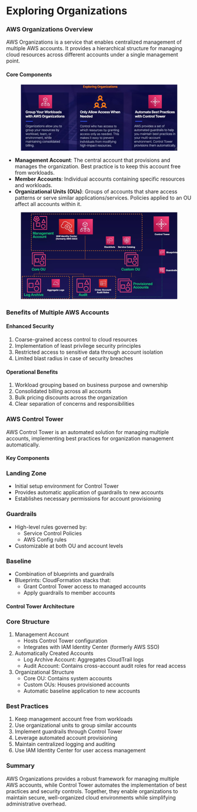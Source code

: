 # Exploring Organizations

### AWS Organizations Overview

AWS Organizations is a service that enables centralized management of multiple AWS accounts. It provides a hierarchical structure for managing cloud resources across different accounts under a single management point.



#### Core Components

<figure><img src="../../../../.gitbook/assets/image (18) (1) (1).png" alt=""><figcaption></figcaption></figure>

* **Management Account**: The central account that provisions and manages the organization. Best practice is to keep this account free from workloads.
* **Member Accounts**: Individual accounts containing specific resources and workloads.
* **Organizational Units (OUs)**: Groups of accounts that share access patterns or serve similar applications/services. Policies applied to an OU affect all accounts within it.

<figure><img src="../../../../.gitbook/assets/image (17) (1) (1).png" alt=""><figcaption></figcaption></figure>

### Benefits of Multiple AWS Accounts

#### Enhanced Security

1. Coarse-grained access control to cloud resources
2. Implementation of least privilege security principles
3. Restricted access to sensitive data through account isolation
4. Limited blast radius in case of security breaches

#### Operational Benefits

1. Workload grouping based on business purpose and ownership
2. Consolidated billing across all accounts
3. Bulk pricing discounts across the organization
4. Clear separation of concerns and responsibilities

### AWS Control Tower

AWS Control Tower is an automated solution for managing multiple accounts, implementing best practices for organization management automatically.

#### Key Components

### Landing Zone

* Initial setup environment for Control Tower
* Provides automatic application of guardrails to new accounts
* Establishes necessary permissions for account provisioning

### Guardrails

* High-level rules governed by:
  * Service Control Policies
  * AWS Config rules
* Customizable at both OU and account levels

### Baseline

* Combination of blueprints and guardrails
* Blueprints: CloudFormation stacks that:
  * Grant Control Tower access to managed accounts
  * Apply guardrails to member accounts

#### Control Tower Architecture

### Core Structure

1. Management Account
   * Hosts Control Tower configuration
   * Integrates with IAM Identity Center (formerly AWS SSO)
2. Automatically Created Accounts
   * Log Archive Account: Aggregates CloudTrail logs
   * Audit Account: Contains cross-account audit roles for read access
3. Organizational Structure
   * Core OU: Contains system accounts
   * Custom OUs: Houses provisioned accounts
   * Automatic baseline application to new accounts

### Best Practices

1. Keep management account free from workloads
2. Use organizational units to group similar accounts
3. Implement guardrails through Control Tower
4. Leverage automated account provisioning
5. Maintain centralized logging and auditing
6. Use IAM Identity Center for user access management

### Summary

AWS Organizations provides a robust framework for managing multiple AWS accounts, while Control Tower automates the implementation of best practices and security controls. Together, they enable organizations to maintain secure, well-organized cloud environments while simplifying administrative overhead.
